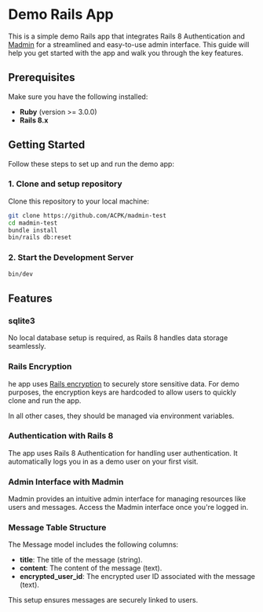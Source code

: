 # Demo Rails App

This is a simple demo Rails app that integrates Rails 8 Authentication and [Madmin](https://github.com/excid3/madmin) for a streamlined and easy-to-use admin interface. This guide will help you get started with the app and walk you through the key features.

## Prerequisites

Make sure you have the following installed:

- **Ruby** (version >= 3.0.0)
- **Rails 8.x**

## Getting Started

Follow these steps to set up and run the demo app:

### 1. Clone and setup repository

Clone this repository to your local machine:

```bash
git clone https://github.com/ACPK/madmin-test
cd madmin-test
bundle install
bin/rails db:reset
```

### 2.  Start the Development Server
```bash
bin/dev
```


## Features

### sqlite3
No local database setup is required, as Rails 8 handles data storage seamlessly.

### Rails Encryption
he app uses [Rails encryption](https://guides.rubyonrails.org/active_record_encryption.html#action-text) to securely store sensitive data. For demo purposes, the encryption keys are hardcoded to allow users to quickly clone and run the app.

In all other cases, they should be managed via environment variables.

### Authentication with Rails 8  
The app uses Rails 8 Authentication for handling user authentication. It automatically logs you in as a demo user on your first visit.

### Admin Interface with Madmin  
Madmin provides an intuitive admin interface for managing resources like users and messages. Access the Madmin interface once you're logged in.

### Message Table Structure  
The Message model includes the following columns:
- **title**: The title of the message (string).  
- **content**: The content of the message (text).
- **encrypted_user_id**: The encrypted user ID associated with the message (text).  

This setup ensures messages are securely linked to users.
